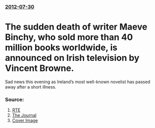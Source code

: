 ### [2012-07-30](/news/2012/07/30/index.md)

# The sudden death of writer Maeve Binchy, who sold more than 40 million books worldwide, is announced on Irish television by Vincent Browne. 

Sad news this evening as Ireland&#8217;s most well-known novelist has passed away after a short illness.


### Source:

1. [RTE](http://www.rte.ie/news/2012/0730/writer-maeve-binchy-dies-aged-72.html)
2. [The Journal](http://www.thejournal.ie/beloved-irish-writer-maeve-binchy-has-died-aged-72-538914-Jul2012/)
2. [Cover Image](http://img2.thejournal.ie/article/538914/river/?height=400&version=538915)
